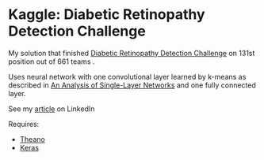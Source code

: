 # Kaggle: Diabetic Retinopathy Detection Challenge

My solution that finished [Diabetic Retinopathy Detection Challenge](https://www.kaggle.com/c/diabetic-retinopathy-detection) on 131st position out of 661 teams .  

Uses neural network with one convolutional layer learned by k-means as described in [An Analysis of Single-Layer Networks](https://github.com/alexander-rakhlin/kaggle_drd/blob/master/doc/An%20Analysis%20of%20Single-Layer%20Networks.pdf) and one fully connected layer.

See my [article](https://www.linkedin.com/pulse/machine-learning-diabetic-retinopathy-detection-alexander-rakhlin) on LinkedIn

Requires:
* [Theano](http://deeplearning.net/software/theano/)
* [Keras](https://github.com/fchollet/keras)


